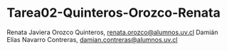 # Tarea02-Quinteros-Orozco-Renata
Renata Javiera Orozco Quinteros, renata.orozco@alumnos.uv.cl
Damián Elías Navarro Contreras, damian.contreras@alumnos.uv.cl
